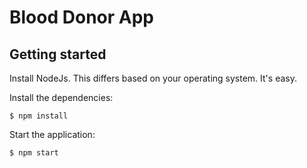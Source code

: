 Blood Donor App
===============

Getting started
---------------

Install NodeJs. This differs based on your operating system. It's easy.

Install the dependencies:
```
$ npm install
```

Start the application:
```
$ npm start
```
